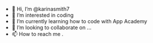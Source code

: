 - 👋 Hi, I’m @karinasmith7
- 👀 I’m interested in coding 
- 🌱 I’m currently learning how to code with App Academy
- 💞️ I’m looking to collaborate on ...
- 📫 How to reach me .

<!---
karinasmith7/karinasmith7 is a ✨ special ✨ repository because its `README.md` (this file) appears on your GitHub profile.
You can click the Preview link to take a look at your changes.
--->
